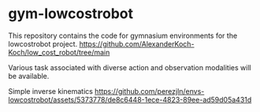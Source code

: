 # gym-lowcostrobot

This repository contains the code for gymnasium environments for the lowcostrobot project.
https://github.com/AlexanderKoch-Koch/low_cost_robot/tree/main

Various task associated with diverse action and observation modalities will be available.

Simple inverse kinematics
https://github.com/perezjln/envs-lowcostrobot/assets/5373778/de8c6448-1ece-4823-89ee-ad59d05a431d


